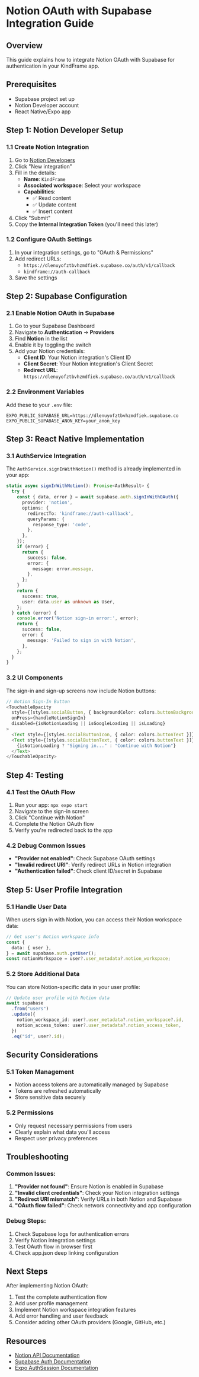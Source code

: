 # Notion OAuth with Supabase Integration Guide

## Overview

This guide explains how to integrate Notion OAuth with Supabase for authentication in your KindFrame app.

## Prerequisites

- Supabase project set up
- Notion Developer account
- React Native/Expo app

## Step 1: Notion Developer Setup

### 1.1 Create Notion Integration

1. Go to [Notion Developers](https://www.notion.so/my-integrations)
2. Click "New integration"
3. Fill in the details:
   - **Name**: `KindFrame`
   - **Associated workspace**: Select your workspace
   - **Capabilities**:
     - ✅ Read content
     - ✅ Update content
     - ✅ Insert content
4. Click "Submit"
5. Copy the **Internal Integration Token** (you'll need this later)

### 1.2 Configure OAuth Settings

1. In your integration settings, go to "OAuth & Permissions"
2. Add redirect URLs:
   - `https://dlenuyofztbvhzmdfiek.supabase.co/auth/v1/callback`
   - `kindframe://auth-callback`
3. Save the settings

## Step 2: Supabase Configuration

### 2.1 Enable Notion OAuth in Supabase

1. Go to your Supabase Dashboard
2. Navigate to **Authentication** → **Providers**
3. Find **Notion** in the list
4. Enable it by toggling the switch
5. Add your Notion credentials:
   - **Client ID**: Your Notion integration's Client ID
   - **Client Secret**: Your Notion integration's Client Secret
   - **Redirect URL**: `https://dlenuyofztbvhzmdfiek.supabase.co/auth/v1/callback`

### 2.2 Environment Variables

Add these to your `.env` file:

```env
EXPO_PUBLIC_SUPABASE_URL=https://dlenuyofztbvhzmdfiek.supabase.co
EXPO_PUBLIC_SUPABASE_ANON_KEY=your_anon_key
```

## Step 3: React Native Implementation

### 3.1 AuthService Integration

The `AuthService.signInWithNotion()` method is already implemented in your app:

```typescript
static async signInWithNotion(): Promise<AuthResult> {
  try {
    const { data, error } = await supabase.auth.signInWithOAuth({
      provider: 'notion',
      options: {
        redirectTo: 'kindframe://auth-callback',
        queryParams: {
          response_type: 'code',
        },
      },
    });
    if (error) {
      return {
        success: false,
        error: {
          message: error.message,
        },
      };
    }
    return {
      success: true,
      user: data.user as unknown as User,
    };
  } catch (error) {
    console.error('Notion sign-in error:', error);
    return {
      success: false,
      error: {
        message: 'Failed to sign in with Notion',
      },
    };
  }
}
```

### 3.2 UI Components

The sign-in and sign-up screens now include Notion buttons:

```typescript
// Notion Sign-In Button
<TouchableOpacity
  style={[styles.socialButton, { backgroundColor: colors.buttonBackground }]}
  onPress={handleNotionSignIn}
  disabled={isNotionLoading || isGoogleLoading || isLoading}
>
  <Text style={[styles.socialButtonIcon, { color: colors.buttonText }]}>N</Text>
  <Text style={[styles.socialButtonText, { color: colors.buttonText }]}>
    {isNotionLoading ? "Signing in..." : "Continue with Notion"}
  </Text>
</TouchableOpacity>
```

## Step 4: Testing

### 4.1 Test the OAuth Flow

1. Run your app: `npx expo start`
2. Navigate to the sign-in screen
3. Click "Continue with Notion"
4. Complete the Notion OAuth flow
5. Verify you're redirected back to the app

### 4.2 Debug Common Issues

- **"Provider not enabled"**: Check Supabase OAuth settings
- **"Invalid redirect URI"**: Verify redirect URLs in Notion integration
- **"Authentication failed"**: Check client ID/secret in Supabase

## Step 5: User Profile Integration

### 5.1 Handle User Data

When users sign in with Notion, you can access their Notion workspace data:

```typescript
// Get user's Notion workspace info
const {
  data: { user },
} = await supabase.auth.getUser();
const notionWorkspace = user?.user_metadata?.notion_workspace;
```

### 5.2 Store Additional Data

You can store Notion-specific data in your user profile:

```typescript
// Update user profile with Notion data
await supabase
  .from("users")
  .update({
    notion_workspace_id: user?.user_metadata?.notion_workspace?.id,
    notion_access_token: user?.user_metadata?.notion_access_token,
  })
  .eq("id", user?.id);
```

## Security Considerations

### 5.1 Token Management

- Notion access tokens are automatically managed by Supabase
- Tokens are refreshed automatically
- Store sensitive data securely

### 5.2 Permissions

- Only request necessary permissions from users
- Clearly explain what data you'll access
- Respect user privacy preferences

## Troubleshooting

### Common Issues:

1. **"Provider not found"**: Ensure Notion is enabled in Supabase
2. **"Invalid client credentials"**: Check your Notion integration settings
3. **"Redirect URI mismatch"**: Verify URLs in both Notion and Supabase
4. **"OAuth flow failed"**: Check network connectivity and app configuration

### Debug Steps:

1. Check Supabase logs for authentication errors
2. Verify Notion integration settings
3. Test OAuth flow in browser first
4. Check app.json deep linking configuration

## Next Steps

After implementing Notion OAuth:

1. Test the complete authentication flow
2. Add user profile management
3. Implement Notion workspace integration features
4. Add error handling and user feedback
5. Consider adding other OAuth providers (Google, GitHub, etc.)

## Resources

- [Notion API Documentation](https://developers.notion.com/)
- [Supabase Auth Documentation](https://supabase.com/docs/guides/auth)
- [Expo AuthSession Documentation](https://docs.expo.dev/versions/latest/sdk/auth-session/)
